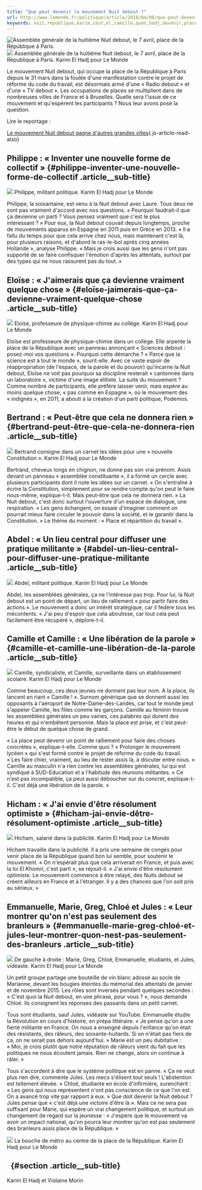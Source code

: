 ```yaml
---
title: "Que peut devenir le mouvement Nuit debout ?"
url: http://www.lemonde.fr/politique/article/2016/04/08/que-peut-devenir-la-nuit-debout_4898287_823448.html
keywords: nuit,république,karim,cest,el,camille,quon,hadj,devenir,place,mouvement
---
```

![Assemblée générale de la huitième Nuit debout, le 7 avril, place de la République à Paris.](https://img.lemde.fr/2016/04/07/0/0/2000/1333/688/0/60/0/3d89933_7738-1a5x3ue.jpg) ![](https://img.lemde.fr/2016/04/07/0/0/2000/1333/688/0/60/0/3d89933_7738-1a5x3ue.jpg) Assemblée générale de la huitième Nuit debout, le 7 avril, place de la République à Paris. Karim El Hadj pour Le Monde

Le mouvement Nuit debout, qui occupe la place de la République à Paris depuis le 31 mars dans la foulée d'une manifestation contre le projet de réforme du code du travail, est désormais armé d'une « Radio debout » et d'une « TV debout ». Les occupations de places se multiplient dans de nombreuses villes de France et à Bruxelles. Quelle sera l'issue de ce mouvement et qu'espèrent les participants ? Nous leur avons posé la question.

Lire le reportage :

[Le mouvement Nuit debout gagne d'autres grandes villes](https://www.lemonde.fr/politique/article/2016/04/06/le-mouvement-nuit-debout-gagne-d-autres-grandes-villes_4896966_823448.html){.js-article-read-also}

Philippe : « Inventer une nouvelle forme de collectif » {#philippe-inventer-une-nouvelle-forme-de-collectif .article__sub-title}
-------------------------------------------------------

![](https://img.lemde.fr/2016/04/07/0/0/2000/1333/688/0/60/0/91be910_7424-1p974es.jpg) Philippe, militant politique. Karim El Hadj pour Le Monde

Philippe, la soixantaine, est venu à la Nuit debout avec Laure. Tous deux ne sont pas vraiment d'accord avec nos questions. « Pourquoi faudrait-il que ça devienne un parti ? Vous pensez vraiment que c'est le plus intéressant ? » Pour eux, la Nuit debout couvait depuis longtemps, proche de mouvements apparus en Espagne en 2011 puis en Grèce en 2013. « Il a fallu du temps pour que cela arrive chez nous, mais maintenant c'est là, pour plusieurs raisons, et d'abord le ras-le-bol après cinq années Hollande », analyse Philippe. « Mais je crois aussi que les gens n'ont pas supporté de se faire confisquer l'émotion d'après les attentats, surtout par des types qui ne nous rassurent pas du tout. »

Eloïse : « J'aimerais que ça devienne vraiment quelque chose » {#eloïse-jaimerais-que-ça-devienne-vraiment-quelque-chose .article__sub-title}
--------------------------------------------------------------

![](https://img.lemde.fr/2016/04/07/83/0/2000/1000/688/0/60/0/3ca66ee_7442-13sbea0.jpg) Eloïse, professeure de physique-chimie au collège. Karim El Hadj pour Le Monde

Eloïse est professeure de physique-chimie dans un collège. Elle arpente la place de la République avec un panneau annonçant « Sciences debout : posez-moi vos questions ». Pourquoi cette démarche ? « Parce que la science est à tout le monde », sourit-elle. Avec ce vaste espoir de réappropriation (de l'espace, de la parole et du pouvoir) qu'incarne la Nuit debout, Eloïse ne voit pas pourquoi sa discipline resterait « cantonnée dans un laboratoire », victime d'une image élitiste. La suite du mouvement ? Comme nombre de participants, elle préfère laisser venir, mais espère au moins quelque chose, « pas comme en Espagne », où le mouvement des « indignés », en 2011, a abouti à la création d'un parti politique, Podemos.

Bertrand : « Peut-être que cela ne donnera rien » {#bertrand-peut-être-que-cela-ne-donnera-rien .article__sub-title}
-------------------------------------------------

![](https://img.lemde.fr/2016/04/07/0/0/1999/1333/688/0/60/0/581e850_6933-19rbapp.jpg) Bertrand consigne dans un carnet les idées pour une « nouvelle Constitution ». Karim El Hadj pour Le Monde

Bertrand, cheveux longs en chignon, ne donne pas son vrai prénom. Assis devant un panneau « assemblée constituante », il a formé un cercle avec plusieurs participants dont il note les idées sur un carnet. « On s'entraîne à écrire la Constitution, simplement pour se rendre compte qu'on peut le faire nous-même, explique-t-il. Mais peut-être que cela ne donnera rien. » La Nuit debout, c'est donc surtout l'ouverture d'un espace de dialogue, une respiration. « Les gens échangent, on essaie d'imaginer comment on pourrait mieux faire circuler le pouvoir dans la société, et le garantir dans la Constitution. » Le thème du moment : « Place et répartition du travail ».

Abdel : « Un lieu central pour diffuser une pratique militante » {#abdel-un-lieu-central-pour-diffuser-une-pratique-militante .article__sub-title}
----------------------------------------------------------------

![](https://img.lemde.fr/2016/04/07/0/0/2000/1333/688/0/60/0/fa6f78c_8274-1b6cpr8.jpg) Abdel, militant politique. Karim El Hadj pour Le Monde

Abdel, les assemblées générales, ça ne l'intéresse pas trop. Pour lui, la Nuit debout est un point de départ, un lieu de ralliement « pour partir faire des actions ». Le mouvement a donc un intérêt stratégique, car il fédère tous les mécontents. « J'ai peu d'espoir que cela aboutisse, car tout cela peut facilement être récupéré », déplore-t-il.

Camille et Camille : « Une libération de la parole » {#camille-et-camille-une-libération-de-la-parole .article__sub-title}
----------------------------------------------------

![](https://img.lemde.fr/2016/04/07/0/0/2000/1333/688/0/60/0/5becf4c_7371-u5311p.jpg) Camille, syndicaliste, et Camille, surveillante dans un établissement scolaire. Karim El Hadj pour Le Monde

Comme beaucoup, ces deux jeunes ne donnent pas leur nom. A la place, ils lancent en riant « Camille ! ». Surnom générique que se donnent aussi les opposants à l'aéroport de Notre-Dame-des-Landes, car tout le monde peut s'appeler Camille, les filles comme les garçons. Camille au féminin trouve les assemblées générales un peu vaines, ces palabres qui durent des heures et qui n'embêtent personne. Mais la place est prise, et c'est peut-être le début de quelque chose de grand.

« La place peut devenir un point de ralliement pour faire des choses concrètes », explique-t-elle. Comme quoi ? « Prolonger le mouvement lycéen » qui s'est formé contre le projet de réforme du code du travail. « Les faire chier, vraiment, au lieu de rester assis là, à discuter entre nous. » Camille au masculin n'a rien contre les assemblées générales, lui qui est syndiqué à SUD-Education et a l'habitude des réunions militantes. « Ce n'est pas incompatible, ça peut aussi déboucher sur du concret, explique-t-il. C'est déjà une libération de la parole. »

Hicham : « J'ai envie d'être résolument optimiste » {#hicham-jai-envie-dêtre-résolument-optimiste .article__sub-title}
---------------------------------------------------

![](https://img.lemde.fr/2016/04/07/0/0/1999/1333/688/0/60/0/790eba9_7226-shue6y.jpg) Hicham, salarié dans la publicité. Karim El Hadj pour Le Monde

Hicham travaille dans la publicité. Il a pris une semaine de congés pour venir place de la République quand bon lui semble, pour soutenir le mouvement. « On n'espérait plus que cela arriverait en France, et puis avec la loi El Khomri, c'est parti », se réjouit-il. « J'ai envie d'être résolument optimiste. Le mouvement commence à être relayé, des Nuits debout se créent ailleurs en France et à l'étranger. Il y a des chances que l'on soit pris au sérieux. »

Emmanuelle, Marie, Greg, Chloé et Jules : « Leur montrer qu'on n'est pas seulement des branleurs » {#emmanuelle-marie-greg-chloé-et-jules-leur-montrer-quon-nest-pas-seulement-des-branleurs .article__sub-title}
--------------------------------------------------------------------------------------------------

![](https://img.lemde.fr/2016/04/07/0/0/1999/1333/688/0/60/0/9a71821_7442-13gror7.jpg) De gauche à droite : Marie, Greg, Chloé, Emmanuelle, étudiants, et Jules, vidéaste. Karim El Hadj pour Le Monde

Un petit groupe partage une bouteille de vin blanc adossé au socle de Marianne, devant les bougies éteintes du mémorial des attentats de janvier et de novembre 2015. Les rôles sont inversés pendant quelques secondes : « C'est quoi la Nuit debout, en une phrase, pour vous ? », nous demande Chloé. Ils consignent les réponses des passants dans un petit carnet.

Tous sont étudiants, sauf Jules, vidéaste sur YouTube. Emmanuelle étudie la Révolution en cours d'histoire, en prépa littéraire. « Je pense qu'on a une fierté militante en France. On nous a enseigné depuis l'enfance qu'on était des résistants, des râleurs, des soixante-huitards. Si on n'était pas fiers de ça, on ne serait pas dehors aujourd'hui. » Marie est un peu dubitative : « Moi, je crois plutôt que notre réputation de râleurs vient du fait que les politiques ne nous écoutent jamais. Rien ne change, alors on continue à râler. »

Tous s'accordent à dire que le système politique est en panne. « Ça ne veut plus rien dire, commente Jules. Les mecs s'élisent tout seuls ! L'abstention est tellement élevée. » Chloé, étudiante en école d'infirmière, surenchérit : « Les gens qui nous représentent n'ont pas conscience de ce que l'on est. On a avancé trop vite par rapport à eux. » Que doit devenir la Nuit debout ? Jules pense que « c'est déjà une victoire d'être là ». Mais ce ne sera pas suffisant pour Marie, qui espère un vrai changement politique, et surtout un changement de regard sur la jeunesse : « J'espère que le mouvement va avoir un impact national, qu'on pourra leur montrer qu'on est pas seulement des branleurs assis place de la République. »

![](https://img.lemde.fr/2016/04/07/0/0/2000/1313/688/0/60/0/593ef4b_29779-1r816bh.jpg) La bouche de métro au centre de la place de la République. Karim El Hadj pour Le Monde

  {#section .article__sub-title}
-

Karim El Hadj et Violaine Morin

